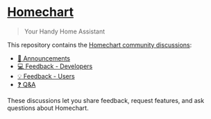 # [Homechart](https://homechart.app)

> Your Handy Home Assistant

This repository contains the [Homechart community discussions](https://github.com/candiddev/homechart/discussions):

- [:mega: Announcements](https://github.com/candiddev/homechart/discussions/categories/announcements)
- [:computer: Feedback - Developers](https://github.com/candiddev/homechart/discussions/categories/feedback-developers)
- [:bulb: Feedback - Users](https://github.com/candiddev/homechart/discussions/categories/feedback-users)
- [:question: Q&A](https://github.com/candiddev/homechart/discussions/categories/q-a)

These discussions let you share feedback, request features, and ask questions about Homechart.
